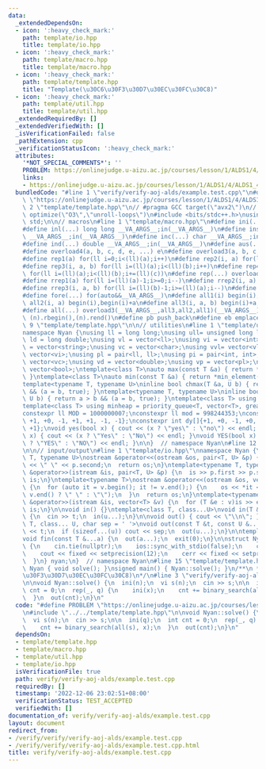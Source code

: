 ```yaml
---
data:
  _extendedDependsOn:
  - icon: ':heavy_check_mark:'
    path: template/io.hpp
    title: template/io.hpp
  - icon: ':heavy_check_mark:'
    path: template/macro.hpp
    title: template/macro.hpp
  - icon: ':heavy_check_mark:'
    path: template/template.hpp
    title: "Template(\u30C6\u30F3\u30D7\u30EC\u30FC\u30C8)"
  - icon: ':heavy_check_mark:'
    path: template/util.hpp
    title: template/util.hpp
  _extendedRequiredBy: []
  _extendedVerifiedWith: []
  _isVerificationFailed: false
  _pathExtension: cpp
  _verificationStatusIcon: ':heavy_check_mark:'
  attributes:
    '*NOT_SPECIAL_COMMENTS*': ''
    PROBLEM: https://onlinejudge.u-aizu.ac.jp/courses/lesson/1/ALDS1/4/ALDS1_4_B
    links:
    - https://onlinejudge.u-aizu.ac.jp/courses/lesson/1/ALDS1/4/ALDS1_4_B
  bundledCode: "#line 1 \"verify/verify-aoj-alds/example.test.cpp\"\n#define PROBLEM\
    \ \"https://onlinejudge.u-aizu.ac.jp/courses/lesson/1/ALDS1/4/ALDS1_4_B\"\n#line\
    \ 2 \"template/template.hpp\"\n// #pragma GCC target(\"avx2\")\n// #pragma GCC\
    \ optimize(\"O3\",\"unroll-loops\")\n#include <bits/stdc++.h>\nusing namespace\
    \ std;\n\n// macros\n#line 1 \"template/macro.hpp\"\n#define ini(...) int __VA_ARGS__;in(__VA_ARGS__)\n\
    #define inl(...) long long __VA_ARGS__;in(__VA_ARGS__)\n#define ins(...) string\
    \ __VA_ARGS__;in(__VA_ARGS__)\n#define inc(...) char __VA_ARGS__;in(__VA_ARGS__)\n\
    #define ind(...) double __VA_ARGS__;in(__VA_ARGS__)\n#define aus(...) {print(__VA_ARGS__);return;}\n\
    #define overload4(a, b, c, d, e, ...) e\n#define overload3(a, b, c, d, ...) d\n\
    #define rep1(a) for(ll i=0;i<(ll)(a);i++)\n#define rep2(i, a) for(ll i=0;i<(ll)(a);i++)\n\
    #define rep3(i, a, b) for(ll i=(ll)(a);i<(ll)(b);i++)\n#define rep4(i, a, b, c)\
    \ for(ll i=(ll)(a);i<(ll)(b);i+=(ll)(c))\n#define rep(...) overload4(__VA_ARGS__,rep4,rep3,rep2,rep1)(__VA_ARGS__)\n\
    #define rrep1(a) for(ll i=(ll)(a)-1;i>=0;i--)\n#define rrep2(i, a) for(ll i=(ll)(a)-1;i>=0;i--)\n\
    #define rrep3(i, a, b) for(ll i=(ll)(b)-1;i>=(ll)(a);i--)\n#define rrep(...) overload3(__VA_ARGS__,rrep3,rrep2,rrep1)(__VA_ARGS__)\n\
    #define fore(...) for(auto&&__VA_ARGS__)\n#define all1(i) begin(i),end(i)\n#define\
    \ all2(i, a) begin(i),begin(i)+a\n#define all3(i, a, b) begin(i)+a,begin(i)+b\n\
    #define all(...) overload3(__VA_ARGS__,all3,all2,all1)(__VA_ARGS__)\n#define rall(n)\
    \ (n).rbegin(),(n).rend()\n#define pb push_back\n#define eb emplace_back\n#line\
    \ 9 \"template/template.hpp\"\n\n// utilities\n#line 1 \"template/util.hpp\"\n\
    namespace Nyan {\nusing ll = long long;\nusing ull= unsigned long long;\nusing\
    \ ld = long double;\nusing vl = vector<ll>;\nusing vi = vector<int>;\nusing vs\
    \ = vector<string>;\nusing vc = vector<char>;\nusing vvl= vector<vl>;\nusing vvi=\
    \ vector<vi>;\nusing pl = pair<ll, ll>;\nusing pi = pair<int, int>;\nusing vvc=\
    \ vector<vc>;\nusing vd = vector<double>;\nusing vp = vector<pl>;\nusing vb =\
    \ vector<bool>;\ntemplate<class T>\nauto max(const T &a) { return *max_element(all(a));\
    \ }\ntemplate<class T>\nauto min(const T &a) { return *min_element(all(a)); }\n\
    template<typename T, typename U>\ninline bool chmax(T &a, U b) { return a < b\
    \ && (a = b, true); }\ntemplate<typename T, typename U>\ninline bool chmin(T &a,\
    \ U b) { return a > b && (a = b, true); }\ntemplate<class T> using maxheap = priority_queue<T>;\n\
    template<class T> using minheap = priority_queue<T, vector<T>, greater<T>>;\n\
    constexpr ll MOD = 1000000007;\nconstexpr ll mod = 998244353;\nconstexpr int dx[]{+0,\
    \ +1, +0, -1, +1, +1, -1, -1};\nconstexpr int dy[]{+1, +0, -1, +0, +1, -1, -1,\
    \ +1};\nvoid yes(bool x) { cout << (x ? \"yes\" : \"no\") << endl; }\nvoid Yes(bool\
    \ x) { cout << (x ? \"Yes\" : \"No\") << endl; }\nvoid YES(bool x) { cout << (x\
    \ ? \"YES\" : \"NO\") << endl; }\n\n}  // namespace Nyan\n#line 12 \"template/template.hpp\"\
    \n\n// input/output\n#line 1 \"template/io.hpp\"\nnamespace Nyan {\ntemplate<typename\
    \ T, typename U>\nostream &operator<<(ostream &os, pair<T, U> &p) {\n  os << p.first\
    \ << \" \" << p.second;\n  return os;\n}\ntemplate<typename T, typename U>\nistream\
    \ &operator>>(istream &is, pair<T, U> &p) {\n  is >> p.first >> p.second;\n  return\
    \ is;\n}\ntemplate<typename T>\nostream &operator<<(ostream &os, vector<T> &v)\
    \ {\n  for (auto it = v.begin(); it != v.end();) {\n    os << *it << ((++it) !=\
    \ v.end() ? \" \" : \"\");\n  }\n  return os;\n}\ntemplate<typename T>\nistream\
    \ &operator>>(istream &is, vector<T> &v) {\n  for (T &e : v)is >> e;\n  return\
    \ is;\n}\n\nvoid in() {}\ntemplate<class T, class...U>\nvoid in(T &t, U &...u)\
    \ {\n  cin >> t;\n  in(u...);\n}\n\nvoid out() { cout << \"\\n\"; }\ntemplate<typename\
    \ T, class... U, char sep = ' '>\nvoid out(const T &t, const U &... u) {\n  cout\
    \ << t;\n  if (sizeof...(u)) cout << sep;\n  out(u...);\n}\n\ntemplate<class...T>\n\
    void fin(const T &...a) {\n  out(a...);\n  exit(0);\n}\n\nstruct Nyan {\n  Nyan()\
    \ {\n    cin.tie(nullptr);\n    ios::sync_with_stdio(false);\n    cout.tie(nullptr);\n\
    \    cout << fixed << setprecision(12);\n    cerr << fixed << setprecision(12);\n\
    \  }\n} nyan;\n}  // namespace Nyan\n#line 15 \"template/template.hpp\"\nnamespace\
    \ Nyan { void solve(); }\nsigned main() { Nyan::solve(); }\n/**\n * @brief Template(\u30C6\
    \u30F3\u30D7\u30EC\u30FC\u30C8)\n*/\n#line 3 \"verify/verify-aoj-alds/example.test.cpp\"\
    \n\nvoid Nyan::solve() {\n  ini(n);\n  vi s(n);\n  cin >> s;\n\n  ini(q);\n  int\
    \ cnt = 0;\n  rep(_, q) {\n    ini(x);\n    cnt += binary_search(all(s), x);\n\
    \  }\n  out(cnt);\n}\n"
  code: "#define PROBLEM \"https://onlinejudge.u-aizu.ac.jp/courses/lesson/1/ALDS1/4/ALDS1_4_B\"\
    \n#include \"../../template/template.hpp\"\n\nvoid Nyan::solve() {\n  ini(n);\n\
    \  vi s(n);\n  cin >> s;\n\n  ini(q);\n  int cnt = 0;\n  rep(_, q) {\n    ini(x);\n\
    \    cnt += binary_search(all(s), x);\n  }\n  out(cnt);\n}\n"
  dependsOn:
  - template/template.hpp
  - template/macro.hpp
  - template/util.hpp
  - template/io.hpp
  isVerificationFile: true
  path: verify/verify-aoj-alds/example.test.cpp
  requiredBy: []
  timestamp: '2022-12-06 23:02:51+08:00'
  verificationStatus: TEST_ACCEPTED
  verifiedWith: []
documentation_of: verify/verify-aoj-alds/example.test.cpp
layout: document
redirect_from:
- /verify/verify/verify-aoj-alds/example.test.cpp
- /verify/verify/verify-aoj-alds/example.test.cpp.html
title: verify/verify-aoj-alds/example.test.cpp
---
```


